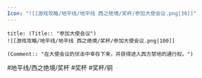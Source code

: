 ```yaml
---
Icon: "![[游戏攻略/地平线/地平线 西之绝境/奖杯/参加大使会议.png|30]]"
---
```

```ad-common-bronze-trophy
title: (Title:: "参加大使会议")
![[游戏攻略/地平线/地平线 西之绝境/奖杯/参加大使会议.png|100]]

(Comment:: "在大使会议的伏击中幸存下来，并获得进入西方禁地的通行权。")
```

#地平线/西之绝境/奖杯 #奖杯 #奖杯/铜
